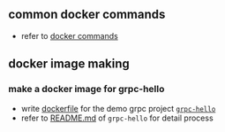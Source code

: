 ## common docker commands

+ refer to [docker commands](./commands.md)

## docker image making

### make a docker image for grpc-hello

+ write [dockerfile](../grpc-hello/Dockerfile) for the demo grpc project [`grpc-hello`](../grpc-hello)
+ refer to [README.md](../grpc-hello/README.md) of `grpc-hello` for detail process
